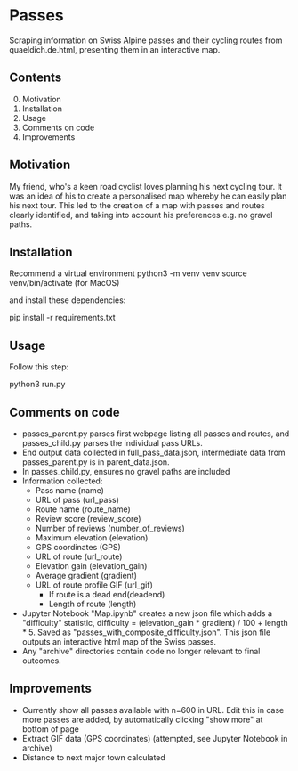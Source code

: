 # Passes 

Scraping information on Swiss Alpine passes and their cycling routes from quaeldich.de.html, presenting them in an interactive map. 

## Contents 
0. Motivation
1. Installation
2. Usage
3. Comments on code
4. Improvements

## Motivation
My friend, who's a keen road cyclist loves planning his next cycling tour. It was an idea of his to create a personalised map whereby he can easily plan his next tour. This led to the creation of a map with passes and routes clearly identified, and taking into account his preferences e.g. no gravel paths. 

## Installation 

Recommend a virtual environment 
python3 -m venv venv
source venv/bin/activate (for MacOS)

and install these dependencies: 

pip install -r requirements.txt

## Usage 

Follow this step:

python3 run.py

## Comments on code 

- passes_parent.py parses first webpage listing all passes and routes, and passes_child.py parses the individual pass URLs.
- End output data collected in full_pass_data.json, intermediate data from passes_parent.py is in parent_data.json.
- In passes_child.py, ensures no gravel paths are included
- Information collected: 
	- Pass name (name)
	- URL of pass (url_pass)
	- Route name (route_name)
	- Review score (review_score)
	- Number of reviews (number_of_reviews)
	- Maximum elevation (elevation)
	- GPS coordinates (GPS)
	- URL of route (url_route)
	- Elevation gain (elevation_gain)
	- Average gradient (gradient)
	- URL of route profile GIF (url_gif)
         - If route is a dead end(deadend)
         - Length of route (length)
- Jupyter Notebook "Map.ipynb" creates a new json file which adds a "difficulty" statistic, difficulty = (elevation_gain * gradient) / 100 + length * 5. Saved as "passes_with_composite_difficulty.json". This json file outputs an interactive html map of the Swiss passes. 
- Any "archive" directories contain code no longer relevant to final outcomes. 

## Improvements

- Currently show all passes available with n=600 in URL. Edit this in case more passes are added, by automatically clicking "show more" at bottom of page 
- Extract GIF data (GPS coordinates) (attempted, see Jupyter Notebook in archive)
- Distance to next major town calculated
